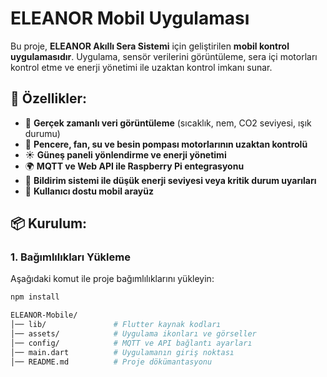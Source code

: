 # ELEANOR Mobil Uygulaması

Bu proje, **ELEANOR Akıllı Sera Sistemi** için geliştirilen **mobil kontrol uygulamasıdır**. Uygulama, sensör verilerini görüntüleme, sera içi motorları kontrol etme ve enerji yönetimi ile uzaktan kontrol imkanı sunar.

## 🚀 Özellikler:
- 📡 **Gerçek zamanlı veri görüntüleme** (sıcaklık, nem, CO2 seviyesi, ışık durumu)
- 🔧 **Pencere, fan, su ve besin pompası motorlarının uzaktan kontrolü**
- ☀️ **Güneş paneli yönlendirme ve enerji yönetimi**
- 🌍 **MQTT ve Web API ile Raspberry Pi entegrasyonu**
- 🔔 **Bildirim sistemi ile düşük enerji seviyesi veya kritik durum uyarıları**
- 📱 **Kullanıcı dostu mobil arayüz**

## 📦 Kurulum:
### 1. **Bağımlılıkları Yükleme**
Aşağıdaki komut ile proje bağımlılıklarını yükleyin:
```bash
npm install

ELEANOR-Mobile/
│── lib/               # Flutter kaynak kodları
│── assets/            # Uygulama ikonları ve görseller
│── config/            # MQTT ve API bağlantı ayarları
│── main.dart          # Uygulamanın giriş noktası
│── README.md          # Proje dökümantasyonu